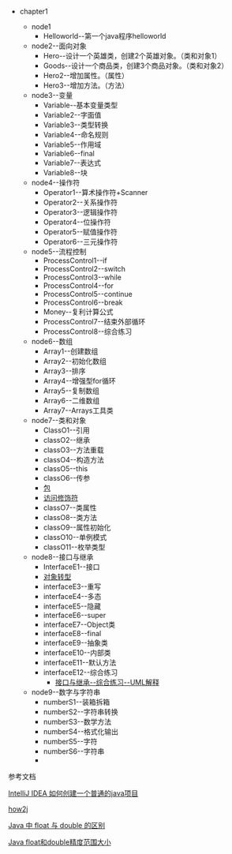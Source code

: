 - chapter1

  - node1
    -  Helloworld--第一个java程序helloworld
  - node2--面向对象
    - Hero--设计一个英雄类，创建2个英雄对象。（类和对象1）
    - Goods--设计一个商品类，创建3个商品对象。（类和对象2）
    - Hero2--增加属性。（属性）
    - Hero3--增加方法。（方法）
  - node3--变量
    - Variable--基本变量类型
    - Variable2--字面值
    - Variable3--类型转换
    - Variable4--命名规则
    - Variable5--作用域
    - Variable6--final
    - Variable7--表达式
    - Variable8--块
  - node4--操作符
    - Operator1--算术操作符+Scanner
    - Operator2--关系操作符
    - Operator3--逻辑操作符
    - Operator4--位操作符
    - Operator5--赋值操作符
    - Operator6--三元操作符
  - node5--流程控制
    - ProcessControl1--if
    - ProcessControl2--switch
    - ProcessControl3--while
    - ProcessControl4--for
    - ProcessControl5--continue
    - ProcessControl6--break
    - Money--复利计算公式
    - ProcessControl7--结束外部循环
    - ProcessControl8--综合练习
  - node6--数组
    - Array1--创建数组
    - Array2--初始化数组
    - Array3--排序
    - Array4--增强型for循环
    - Array5--复制数组
    - Array6--二维数组
    - Array7--Arrays工具类
  - node7--类和对象
    - ClassO1--引用
    - classO2--继承
    - classO3--方法重载
    - classO4--构造方法
    - classO5--this
    - classO6--传参
    - [包](http://how2j.cn/p/2598)
    - [访问修饰符](http://how2j.cn/p/2599)
    - classO7--类属性
    - classO8--类方法
    - classO9--属性初始化
    - classO10--单例模式
    - classO11--枚举类型
  - node8--接口与继承
    - InterfaceE1--接口
    - [对象转型](http://how2j.cn/p/2615)
    - interfaceE3--重写
    - interfaceE4--多态
    - interfaceE5--隐藏
    - interfaceE6--super
    - interfaceE7--Object类
    - interfaceE8--final
    - interfaceE9--抽象类
    - interfaceE10--内部类
    - interfaceE11--默认方法
    - interfaceE12--综合练习
      - [接口与继承--综合练习--UML解释](http://how2j.cn/p/2666)
  - node9--数字与字符串
    - numberS1--装箱拆箱
    - numberS2--字符串转换
    - numberS3--数学方法
    - numberS4--格式化输出
    - numberS5--字符
    - numberS6--字符串
    - 

  




参考文档

[IntelliJ IDEA 如何创建一个普通的java项目](https://blog.csdn.net/oschina_41790905/article/details/79475187)

[how2j](http://how2j.cn?p=60954)

[Java 中 float 与 double 的区别](http://www.imooc.com/wiki/detail/id/111)

[Java float和double精度范围大小](https://blog.csdn.net/tianmd_Eric/article/details/79729827)

